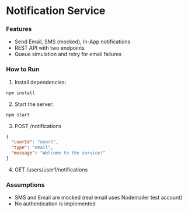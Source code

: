 # Notification Service

### Features
- Send Email, SMS (mocked), In-App notifications
- REST API with two endpoints
- Queue simulation and retry for email failures

### How to Run

1. Install dependencies:
```bash
npm install
```

2. Start the server:
```bash
npm start
```

3. POST /notifications
```json
{
  "userId": "user1",
  "type": "email",
  "message": "Welcome to the service!"
}
```

4. GET /users/user1/notifications

### Assumptions
- SMS and Email are mocked (real email uses Nodemailer test account)
- No authentication is implemented